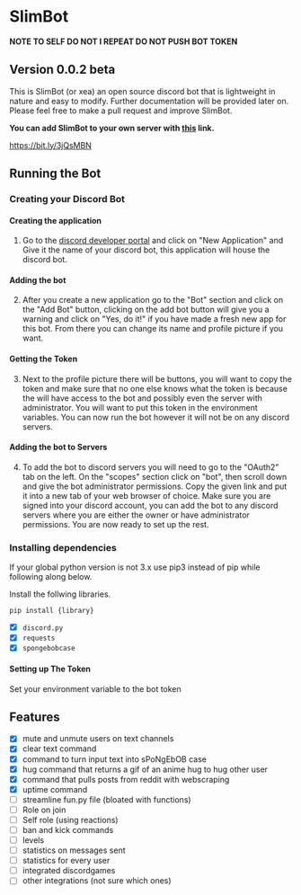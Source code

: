 # SlimBot

**NOTE TO SELF DO NOT I REPEAT DO NOT PUSH BOT TOKEN**

## Version 0.0.2 beta

This is SlimBot (or xea) an open source discord bot that is lightweight in nature and easy to modify. Further documentation will be provided later on. Please feel free to make a pull request and improve SlimBot.

**You can add SlimBot to your own server with [this](https://bit.ly/3jQsMBN "Add SlimBot") link.**

https://bit.ly/3jQsMBN

## Running the Bot

### Creating your Discord Bot

#### Creating the application
1. Go to the [discord developer portal](https://discord.com/developers/applications/ "discord dev portal") and click on "New Application" and Give it the name of your discord bot, this application will house the discord bot. 

#### Adding the bot

2. After you create a new application go to the "Bot" section and click on the "Add Bot" button, clicking on the add bot button will give you a warning and click on "Yes, do it!" if you have made a fresh new app for this bot. From there you can change its name and profile picture if you want.

#### Getting the Token

3. Next to the profile picture there will be buttons, you will want to copy the token and make sure that no one else knows what the token is because the will have access to the bot and possibly even the server with administrator. You will want to put this token in the environment variables. You can now run the bot however it will not be on any discord servers. 

#### Adding the bot to Servers

4. To add the bot to discord servers you will need to go to the "OAuth2" tab on the left. On the "scopes" section click on "bot", then scroll down and give the bot administrator permissions. Copy the given link and put it into a new tab of your web browser of choice. Make sure you are signed into your discord account, you can add the bot to any discord servers where you are either the owner or have administrator permissions. You are now ready to set up the rest.

### Installing dependencies 

If your global python version is not 3.x use pip3 instead of pip while following along below.

Install the follwing libraries. 

`pip install {library}`

* [x] `discord.py`
* [x] `requests`
* [x] `spongebobcase`

#### Setting up The Token

Set your environment variable to the bot token

## Features

* [x] mute and unmute users on text channels
* [x] clear text command
* [x] command to turn input text into sPoNgEbOB case
* [x] hug command that returns a gif of an anime hug to hug other user
* [x] command that pulls posts from reddit with webscraping
* [x] uptime command
* [ ] streamline fun.py file (bloated with functions) 
* [ ] Role on join
* [ ] Self role (using reactions)
* [ ] ban and kick commands
* [ ] levels
* [ ] statistics on messages sent
* [ ] statistics for every user
* [ ] integrated discordgames
* [ ] other integrations (not sure which ones)  